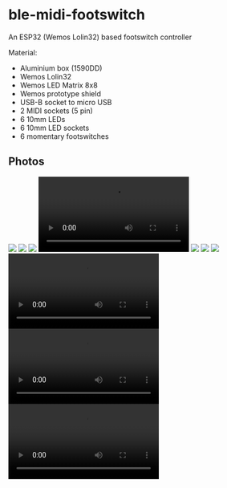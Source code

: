 # ble-midi-footswitch

An ESP32 (Wemos Lolin32) based footswitch controller 

Material:

 * Aluminium box (1590DD)
 * Wemos Lolin32
 * Wemos LED Matrix 8x8
 * Wemos prototype shield
 * USB-B socket to micro USB
 * 2 MIDI sockets (5 pin)
 * 6 10mm LEDs
 * 6 10mm LED sockets
 * 6 momentary footswitches

## Photos

![](https://github.com/teemow/ble-midi-footswitch/blob/main/docs/photos/raw_case.png?raw=true)
![](https://github.com/teemow/ble-midi-footswitch/blob/main/docs/photos/raw_case_with_holes.png?raw=true)
![](https://github.com/teemow/ble-midi-footswitch/blob/main/docs/photos/raw_case_with_holes_back.png?raw=true)
![](https://github.com/teemow/ble-midi-footswitch/blob/main/docs/photos/testing_ble_with_a_switch.mp4?raw=true)
![](https://github.com/teemow/ble-midi-footswitch/blob/main/docs/photos/painted_case.png?raw=true)
![](https://github.com/teemow/ble-midi-footswitch/blob/main/docs/photos/fully_assembled.png?raw=true)
![](https://github.com/teemow/ble-midi-footswitch/blob/main/docs/photos/fully_assembled_back.png?raw=true)
![](https://github.com/teemow/ble-midi-footswitch/blob/main/docs/photos/testing_leds.mp4?raw=true)
![](https://github.com/teemow/ble-midi-footswitch/blob/main/docs/photos/testing_the_matrix.mp4?raw=true)
![](https://github.com/teemow/ble-midi-footswitch/blob/main/docs/photos/first_full_test.mp4?raw=true)

